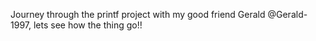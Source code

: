 Journey through the printf project with my good friend Gerald @Gerald-1997, lets see how the thing go!!
